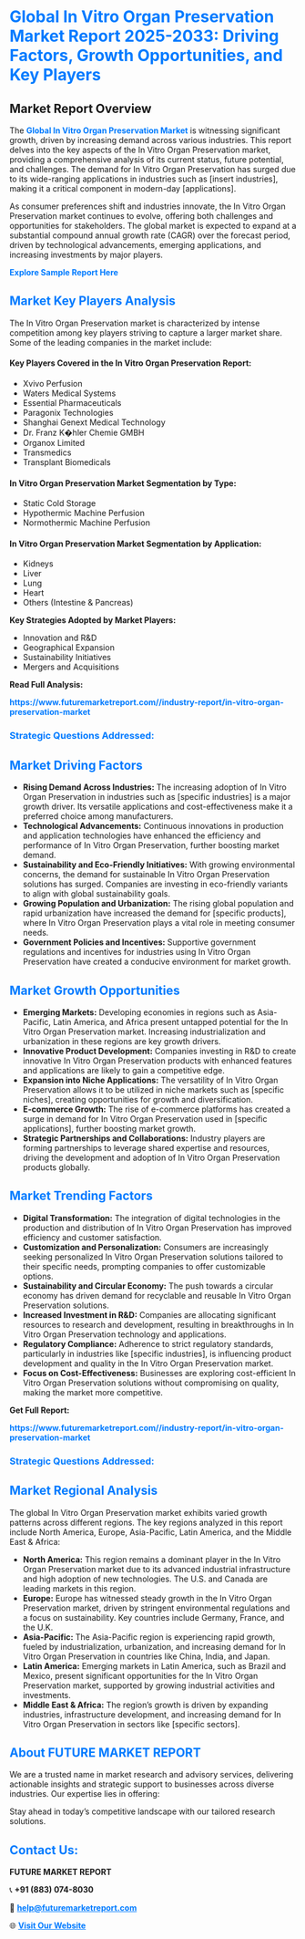 <h1 style="color: #007BFF;">Global In Vitro Organ Preservation Market Report 2025-2033: Driving Factors, Growth Opportunities, and Key Players</h1>

<section id="overview">
<h2>Market Report Overview</h2>
<p>The <a href="https://www.futuremarketreport.com//industry-report/in-vitro-organ-preservation-market" style="color: #007BFF; text-decoration: none;"><strong>Global In Vitro Organ Preservation Market</strong></a> is witnessing significant growth, driven by increasing demand across various industries. This report delves into the key aspects of the In Vitro Organ Preservation market, providing a comprehensive analysis of its current status, future potential, and challenges. The demand for In Vitro Organ Preservation has surged due to its wide-ranging applications in industries such as [insert industries], making it a critical component in modern-day [applications].</p>
<p>As consumer preferences shift and industries innovate, the In Vitro Organ Preservation market continues to evolve, offering both challenges and opportunities for stakeholders. The global market is expected to expand at a substantial compound annual growth rate (CAGR) over the forecast period, driven by technological advancements, emerging applications, and increasing investments by major players.</p>
</section>

<section id="overview">
<p><a href="https://www.futuremarketreport.com//request-sample/reportId=78695" style="color: #007BFF; text-decoration: none;"><strong>Explore Sample Report Here</strong></a></p>
</section>

<section id="key-players">
<h2 style="color: #007BFF;">Market Key Players Analysis</h2>
<p>The In Vitro Organ Preservation market is characterized by intense competition among key players striving to capture a larger market share. Some of the leading companies in the market include:</p>
<h4>Key Players Covered in the In Vitro Organ Preservation Report:</h4>
<ul><li>Xvivo Perfusion</li><li>Waters Medical Systems</li><li>Essential Pharmaceuticals</li><li>Paragonix Technologies</li><li>Shanghai Genext Medical Technology</li><li>Dr. Franz K�hler Chemie GMBH</li><li>Organox Limited</li><li>Transmedics</li><li>Transplant Biomedicals</li></ul>
<h4>In Vitro Organ Preservation Market Segmentation by Type:</h4>
<ul><li>Static Cold Storage</li><li>Hypothermic Machine Perfusion</li><li>Normothermic Machine Perfusion</li></ul>

<h4>In Vitro Organ Preservation Market Segmentation by Application:</h4>
<ul><li>Kidneys</li><li>Liver</li><li>Lung</li><li>Heart</li><li>Others (Intestine &amp; Pancreas)</li></ul>
<p><strong>Key Strategies Adopted by Market Players:</strong></p>
<ul>
<li>Innovation and R&D</li>
<li>Geographical Expansion</li>
<li>Sustainability Initiatives</li>
<li>Mergers and Acquisitions</li>
</ul>
</section>

<section>
<p><strong>Read Full Analysis: </strong></p><a href="https://www.futuremarketreport.com//industry-report/in-vitro-organ-preservation-market" style="color: #007BFF; text-decoration: none;"><strong>https://www.futuremarketreport.com//industry-report/in-vitro-organ-preservation-market</strong></a>
<h3 style="color: #007BFF;">Strategic Questions Addressed:</h3>
</section>

<section id="driving-factors">
<h2 style="color: #007BFF;">Market Driving Factors</h2>
<ul>
<li><strong>Rising Demand Across Industries:</strong> The increasing adoption of In Vitro Organ Preservation in industries such as [specific industries] is a major growth driver. Its versatile applications and cost-effectiveness make it a preferred choice among manufacturers.</li>
<li><strong>Technological Advancements:</strong> Continuous innovations in production and application technologies have enhanced the efficiency and performance of In Vitro Organ Preservation, further boosting market demand.</li>
<li><strong>Sustainability and Eco-Friendly Initiatives:</strong> With growing environmental concerns, the demand for sustainable In Vitro Organ Preservation solutions has surged. Companies are investing in eco-friendly variants to align with global sustainability goals.</li>
<li><strong>Growing Population and Urbanization:</strong> The rising global population and rapid urbanization have increased the demand for [specific products], where In Vitro Organ Preservation plays a vital role in meeting consumer needs.</li>
<li><strong>Government Policies and Incentives:</strong> Supportive government regulations and incentives for industries using In Vitro Organ Preservation have created a conducive environment for market growth.</li>
</ul>
</section>

<section id="growth-opportunities">
<h2 style="color: #007BFF;">Market Growth Opportunities</h2>
<ul>
<li><strong>Emerging Markets:</strong> Developing economies in regions such as Asia-Pacific, Latin America, and Africa present untapped potential for the In Vitro Organ Preservation market. Increasing industrialization and urbanization in these regions are key growth drivers.</li>
<li><strong>Innovative Product Development:</strong> Companies investing in R&D to create innovative In Vitro Organ Preservation products with enhanced features and applications are likely to gain a competitive edge.</li>
<li><strong>Expansion into Niche Applications:</strong> The versatility of In Vitro Organ Preservation allows it to be utilized in niche markets such as [specific niches], creating opportunities for growth and diversification.</li>
<li><strong>E-commerce Growth:</strong> The rise of e-commerce platforms has created a surge in demand for In Vitro Organ Preservation used in [specific applications], further boosting market growth.</li>
<li><strong>Strategic Partnerships and Collaborations:</strong> Industry players are forming partnerships to leverage shared expertise and resources, driving the development and adoption of In Vitro Organ Preservation products globally.</li>
</ul>
</section>

<section id="trending-factors">
<h2 style="color: #007BFF;">Market Trending Factors</h2>
<ul>
<li><strong>Digital Transformation:</strong> The integration of digital technologies in the production and distribution of In Vitro Organ Preservation has improved efficiency and customer satisfaction.</li>
<li><strong>Customization and Personalization:</strong> Consumers are increasingly seeking personalized In Vitro Organ Preservation solutions tailored to their specific needs, prompting companies to offer customizable options.</li>
<li><strong>Sustainability and Circular Economy:</strong> The push towards a circular economy has driven demand for recyclable and reusable In Vitro Organ Preservation solutions.</li>
<li><strong>Increased Investment in R&D:</strong> Companies are allocating significant resources to research and development, resulting in breakthroughs in In Vitro Organ Preservation technology and applications.</li>
<li><strong>Regulatory Compliance:</strong> Adherence to strict regulatory standards, particularly in industries like [specific industries], is influencing product development and quality in the In Vitro Organ Preservation market.</li>
<li><strong>Focus on Cost-Effectiveness:</strong> Businesses are exploring cost-efficient In Vitro Organ Preservation solutions without compromising on quality, making the market more competitive.</li>
</ul>
</section>

<section>
<p><strong>Get Full Report: </strong></p><a href="https://www.futuremarketreport.com//industry-report/in-vitro-organ-preservation-market" style="color: #007BFF; text-decoration: none;"><strong>https://www.futuremarketreport.com//industry-report/in-vitro-organ-preservation-market</strong></a>
<h3 style="color: #007BFF;">Strategic Questions Addressed:</h3>
</section>


<section id="regional-analysis">
<h2 style="color: #007BFF;">Market Regional Analysis</h2>
<p>The global In Vitro Organ Preservation market exhibits varied growth patterns across different regions. The key regions analyzed in this report include North America, Europe, Asia-Pacific, Latin America, and the Middle East & Africa:</p>
<ul>
<li><strong>North America:</strong> This region remains a dominant player in the In Vitro Organ Preservation market due to its advanced industrial infrastructure and high adoption of new technologies. The U.S. and Canada are leading markets in this region.</li>
<li><strong>Europe:</strong> Europe has witnessed steady growth in the In Vitro Organ Preservation market, driven by stringent environmental regulations and a focus on sustainability. Key countries include Germany, France, and the U.K.</li>
<li><strong>Asia-Pacific:</strong> The Asia-Pacific region is experiencing rapid growth, fueled by industrialization, urbanization, and increasing demand for In Vitro Organ Preservation in countries like China, India, and Japan.</li>
<li><strong>Latin America:</strong> Emerging markets in Latin America, such as Brazil and Mexico, present significant opportunities for the In Vitro Organ Preservation market, supported by growing industrial activities and investments.</li>
<li><strong>Middle East & Africa:</strong> The region’s growth is driven by expanding industries, infrastructure development, and increasing demand for In Vitro Organ Preservation in sectors like [specific sectors].</li>
</ul>
</section>

<footer>
<h2 style="color: #007BFF;">About FUTURE MARKET REPORT</h2>
<p>We are a trusted name in market research and advisory services, delivering actionable insights and strategic support to businesses across diverse industries. Our expertise lies in offering:</p>

<p>Stay ahead in today’s competitive landscape with our tailored research solutions.</p>

<h2 style="color: #007BFF;">Contact Us:</h2>
<p><strong>FUTURE MARKET REPORT</strong></p>
<p>📞 <strong>+91 (883) 074-8030</strong></p>
<p>📧 <strong><a href="mailto:help@futuremarketreport.com" style="color: #007BFF;">help@futuremarketreport.com</a></strong></p>
<p>🌐 <strong><a href="https://www.futuremarketreport.com/" style="color: #007BFF;">Visit Our Website</a></strong></p>
</footer>